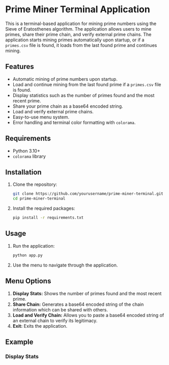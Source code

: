 # Prime Miner Terminal Application

This is a terminal-based application for mining prime numbers using the Sieve of Eratosthenes algorithm. The application allows users to mine primes, share their prime chain, and verify external prime chains. The application starts mining primes automatically upon startup, or if a `primes.csv` file is found, it loads from the last found prime and continues mining.

## Features

- Automatic mining of prime numbers upon startup.
- Load and continue mining from the last found prime if a `primes.csv` file is found.
- Display statistics such as the number of primes found and the most recent prime.
- Share your prime chain as a base64 encoded string.
- Load and verify external prime chains.
- Easy-to-use menu system.
- Error handling and terminal color formatting with `colorama`.

## Requirements

- Python 3.10+
- `colorama` library

## Installation

1. Clone the repository:
    ```sh
    git clone https://github.com/yourusername/prime-miner-terminal.git
    cd prime-miner-terminal
    ```

2. Install the required packages:
    ```sh
    pip install -r requirements.txt
    ```

## Usage

1. Run the application:
    ```sh
    python app.py
    ```

2. Use the menu to navigate through the application.

## Menu Options

1. **Display Stats:** Shows the number of primes found and the most recent prime.
2. **Share Chain:** Generates a base64 encoded string of the chain information which can be shared with others.
3. **Load and Verify Chain:** Allows you to paste a base64 encoded string of an external chain to verify its legitimacy.
4. **Exit:** Exits the application.

## Example

### Display Stats

